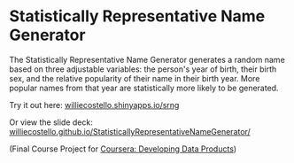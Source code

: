 # Statistically Representative Name Generator

The Statistically Representative Name Generator generates a random name based on three adjustable variables: the person's year of birth, their birth sex, and the relative popularity of their name in their birth year. More popular names from that year are statistically more likely to be generated. 

Try it out here: [williecostello.shinyapps.io/srng](https://williecostello.shinyapps.io/srng/)

Or view the slide deck: [williecostello.github.io/StatisticallyRepresentativeNameGenerator/](https://williecostello.github.io/StatisticallyRepresentativeNameGenerator/)

(Final Course Project for [Coursera: Developing Data Products](https://www.coursera.org/learn/data-products))